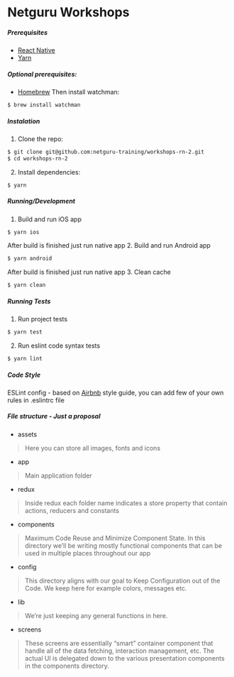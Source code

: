 # Netguru Workshops
##### Prerequisites
* [React Native](https://facebook.github.io/react-native/docs/getting-started.html)
* [Yarn](https://yarnpkg.com/en/docs/install)
##### Optional prerequisites:
* [Homebrew](https://brew.sh/)
Then install watchman:
```sh
$ brew install watchman
```
##### Instalation
1. Clone the repo:
```sh
$ git clone git@github.com:netguru-training/workshops-rn-2.git
$ cd workshops-rn-2
```
2. Install dependencies:
```sh
$ yarn
```

##### Running/Development
1. Build and run iOS app
```sh
$ yarn ios
```
After build is finished just run native app
2. Build and run Android app
```sh
$ yarn android
```
After build is finished just run native app
3. Clean cache
```sh
$ yarn clean
```
##### Running Tests
1. Run project tests
```sh
$ yarn test
```
2. Run eslint code syntax tests
```sh
$ yarn lint
```
##### Code Style
ESLint config - based on [Airbnb](https://github.com/airbnb/javascript) style guide, you can add few of your own rules in .eslintrc file
##### File structure - Just a proposal
* assets
> Here you can store all images, fonts and icons
* app
> Main application folder

* redux
> Inside redux each folder name indicates a store property that contain actions, reducers and constants
* components
> Maximum Code Reuse and Minimize Component State. In this directory we’ll be writing mostly functional components that can be used in multiple places throughout our app
* config
> This directory aligns with our goal to Keep Configuration out of the Code. We keep here for example colors, messages etc.
* lib
> We’re just keeping any general functions in here.
* screens
> These screens are essentially “smart” container component that handle all of the data fetching, interaction management, etc. The actual UI is delegated down to the various presentation components in the components directory.

